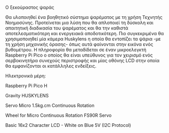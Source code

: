 Ο ξεκούραστος ψαράς

Θα υλοποιηθεί ένα βοηθητικό σύστημα ψαρέματος με τη χρήση Τεχνητής Νοημοσύνης. Προτείνεται μια λύση που θα απλοποιεί τη δύσκολη και απαιτητική διαδικασία του ψαρέματος και θα την καθιστά αποτελεσματικότερη και ενεργειακά αποδοτικότερη. Πιο συγκεκριμένα θα χρησιμοποιηθεί μία κάμερα Huskylens η οποία θα εντοπίζει τα ψάρια -με τη χρήση μηχανικής όρασης- όπως αυτά φαίνονται στην εικόνα ενός βυθομέτρου. Η πληροφορία θα μεταδίδεται σε έναν μικροελεγκτή Raspberry Pi Pico ο οποίος θα είναι υπεύθυνος για τον χειρισμό ενός σερβοκινητήρα συνεχούς περιστροφής και μίας οθόνης LCD στην οποία θα εμφανίζονται οι κατάλληλες ενδείξεις. 

Ηλεκτρονικά μέρη:

Raspberry Pi Pico H

Gravity HUSKYLENS

Servo Micro 1.5kg.cm Continuous Rotation

Wheel for Micro Continuous Rotation FS90R Servo

Basic 16x2 Character LCD - White on Blue 5V (I2C Protocol)

